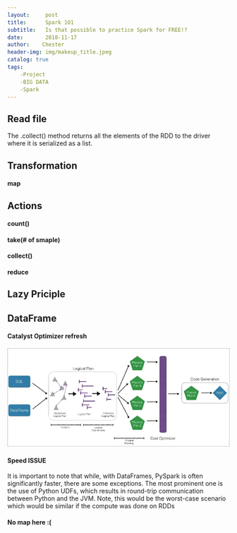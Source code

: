 ```yaml
---
layout:     post
title:      Spark 1O1
subtitle:   Is that possible to practice Spark for FREE!?
date:       2018-11-17
author:    Chester
header-img: img/makeup_title.jpeg
catalog: true
tags:
    -Project
    -BIG DATA
    -Spark
---
```

## Read file

The .collect() method returns all the elements of the RDD to the
driver where it is serialized as a list.


## Transformation
#### map
## Actions
#### count()
#### take(# of smaple)
#### collect()
#### reduce
## Lazy Priciple


## DataFrame
#### Catalyst Optimizer refresh
![catalyst](../img/catalyst.png)

#### Speed ISSUE

It is important to note that while, with DataFrames, PySpark is often
significantly faster, there are some exceptions. The most prominent one
is the use of Python UDFs, which results in round-trip communication
between Python and the JVM. Note, this would be the worst-case
scenario which would be similar if the compute was done on RDDs

#### No map here :(
<!--stackedit_data:
eyJoaXN0b3J5IjpbLTExOTA4NDY0Ml19
-->